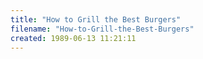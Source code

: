 ```yaml
---
title: "How to Grill the Best Burgers"
filename: "How-to-Grill-the-Best-Burgers"
created: 1989-06-13 11:21:11
---
```

